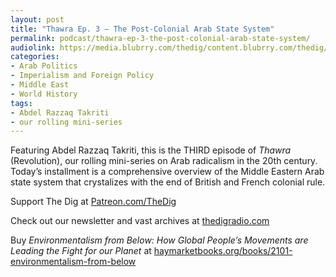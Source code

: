 ```yaml
---
layout: post
title: "Thawra Ep. 3 – The Post-Colonial Arab State System"
permalink: podcast/thawra-ep-3-the-post-colonial-arab-state-system/
audiolink: https://media.blubrry.com/thedig/content.blubrry.com/thedig/The_Dig-EP_437-Takriti.mp3
categories:
- Arab Politics
- Imperialism and Foreign Policy
- Middle East
- World History
tags:
- Abdel Razzaq Takriti
- our rolling mini-series
---
```


Featuring Abdel Razzaq Takriti, this is the THIRD episode of *Thawra* (Revolution), our rolling mini-series on Arab radicalism in the 20th century. Today’s installment is a comprehensive overview of the Middle Eastern Arab state system that crystalizes with the end of British and French colonial rule.

Support The Dig at [Patreon.com/TheDig](http://Patreon.com/TheDig)

Check out our newsletter and vast archives at [thedigradio.com](http://thedigradio.com)

Buy *Environmentalism from Below: How Global People’s Movements are Leading the Fight for our Planet* at [haymarketbooks.org/books/2101-environmentalism-from-below](http://haymarketbooks.org/books/2101-environmentalism-from-below) 

